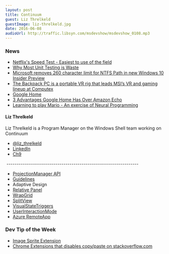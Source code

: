 ```yaml
---
layout: post
title: Continuum
guest: Liz Threlkeld
guestImage: liz-threlkeld.jpg
date: 2016-06-08
audioUrl: http://traffic.libsyn.com/msdevshow/msdevshow_0108.mp3
---
```


### News

 - [Netflix's Speed Test - Easiest to use of the field](https://fast.com/)
 - [Why Most Unit Testing is Waste](http://rbcs-us.com/documents/Why-Most-Unit-Testing-is-Waste.pdf)
 - [Microsoft removes 260 character limit for NTFS Path in new Windows 10 Insider Preview](http://mspoweruser.com/ntfs-260-character-windows-10)
 - [The Backpack PC is a portable VR rig that leads MSI’s VR and gaming lineup at Computex](http://www.pcworld.com/article/3075740/laptop-computers/the-backpack-pc-is-a-portable-vr-rig-that-leads-msis-vr-and-gaming-lineup-at-computex.html)
 - [Google Home](https://home.google.com/)
  - [3 Advantages Google Home Has Over Amazon Echo](http://www.fool.com/investing/general/2016/06/04/3-advantages-google-home-has-over-amazon-echo.aspx)
 - [Learning to play Mario - An exercise of Neural Programming](https://youtu.be/qv6UVOQ0F44)

#### Liz Threlkeld

Liz Threlkeld is a Program Manager on the Windows Shell team working on Continuum

 - [@liz_threlkeld](https://twitter.com/liz_threlkeld)
 - [LinkedIn](https://www.linkedin.com/in/elizabeth-threlkeld-03296a89)
 - [Ch9](https://channel9.msdn.com/Events/Speakers/Liz-Threlkeld)

 -----------------------------------------------------------------

 - [ProjectionManager API](https://msdn.microsoft.com/library/windows/apps/dn281126)
 - [Guidelines](https://msdn.microsoft.com/en-us/library/windows/apps/dn495078.aspx)
 - Adaptive Design
  - [Relative Panel](https://msdn.microsoft.com/library/windows/apps/windows.ui.xaml.controls.relativepanel.aspx)
  - [WrapGrid](https://msdn.microsoft.com/en-us/library/windows/apps/windows.ui.xaml.controls.wrapgrid)
  - [SplitView](https://msdn.microsoft.com/en-us/windows/uwp/controls-and-patterns/split-view)
  - [VisualStateTriggers](https://msdn.microsoft.com/library/windows/apps/windows.ui.xaml.visualstate.statetriggers.aspx)
 - [UserInteractionMode](https://msdn.microsoft.com/en-us/library/windows/apps/windows.ui.viewmanagement.userinteractionmode)
 - [Azure RemoteApp](https://www.remoteapp.windowsazure.com)
 
### Dev Tip of the Week

 - [Image Sprite Extension](https://visualstudiogallery.msdn.microsoft.com/8bb845e9-5717-4eae-aed3-1fdf6fe5819a)
 - [Chrome Extensions that disables copy/paste on stackoverflow.com](https://chrome.google.com/webstore/detail/anti-copy-pasta/bpmjllnllinemdobdpbphdnoaanjpkkb)